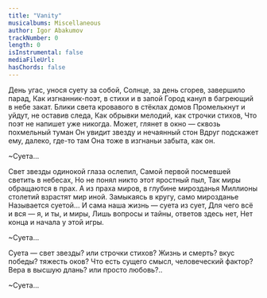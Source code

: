 ```yaml
---
title: "Vanity"
musicalbums: Miscellaneous
author: Igor Abakumov
trackNumber: 0
length: 0
isInstrumental: false
mediaFileUrl: 
hasChords: false
---
```


День угас, унося суету за собой,
Солнце, за день сгорев, завершило парад,
Как изгнанник-поэт, в стихи и в запой
Город канул в багреющий в небе закат.
Блики света кровавого в стёклах домов
Промелькнут и уйдут, не оставив следа,
Как обрывки мелодий, как строчки стихов,
Что поэт не напишет уже никогда.
Может, глянет в окно — сквозь похмельный туман
Он увидит звезду и нечаянный стон
Вдруг подскажет ему, далеко, где-то там
Она тоже в изгнаньи забыта, как он.

~Суета...

Свет звезды одинокой глаза ослепил,
Самой первой посмевшей светить в небесах,
Но не понял никто этот яростный пыл,
Так миры обращаются в прах.
А из праха миров, в глубине мирозданья
Миллионы столетий взрастят мир иной.
Замыкаясь в кругу, само мирозданье
Называется суетой...
И сама наша жизнь — суета из сует,
Для чего всё и вся — я, и ты, и миры,
Лишь вопросы и тайны, ответов здесь нет,
Нет конца и начала у этой игры.

~Суета...

Суета — свет звезды? или строчки стихов?
Жизнь и смерть? вкус победы? тяжесть оков?
Что есть сущего смысл, человеческий фактор?
Вера в высшую длань? или просто любовь?..

~Суета...

